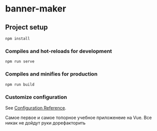# banner-maker

## Project setup
```
npm install
```

### Compiles and hot-reloads for development
```
npm run serve
```

### Compiles and minifies for production
```
npm run build
```

### Customize configuration
See [Configuration Reference](https://cli.vuejs.org/config/).

Самое первое и самое топорное учебное приложенеие на Vue. Все никак не дойдут руки дорефакторить
